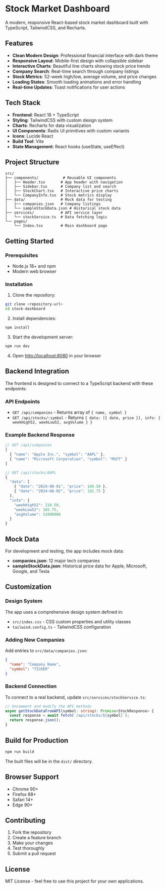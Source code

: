 # Stock Market Dashboard

A modern, responsive React-based stock market dashboard built with TypeScript, TailwindCSS, and Recharts.

## Features

- **Clean Modern Design**: Professional financial interface with dark theme
- **Responsive Layout**: Mobile-first design with collapsible sidebar
- **Interactive Charts**: Beautiful line charts showing stock price trends
- **Company Search**: Real-time search through company listings
- **Stock Metrics**: 52-week high/low, average volume, and price changes
- **Loading States**: Smooth loading animations and error handling
- **Real-time Updates**: Toast notifications for user actions

## Tech Stack

- **Frontend**: React 18 + TypeScript
- **Styling**: TailwindCSS with custom design system
- **Charts**: Recharts for data visualization
- **UI Components**: Radix UI primitives with custom variants
- **Icons**: Lucide React
- **Build Tool**: Vite
- **State Management**: React hooks (useState, useEffect)

## Project Structure

```
src/
├── components/           # Reusable UI components
│   ├── Header.tsx       # App header with navigation
│   ├── Sidebar.tsx      # Company list and search
│   ├── StockChart.tsx   # Interactive price charts
│   └── CompanyInfo.tsx  # Stock metrics display
├── data/                # Mock data for testing
│   ├── companies.json   # Company listings
│   └── sampleStockData.json # Historical stock data
├── services/            # API service layer
│   └── stockService.ts  # Data fetching logic
└── pages/
    └── Index.tsx        # Main dashboard page
```

## Getting Started

### Prerequisites

- Node.js 18+ and npm
- Modern web browser

### Installation

1. Clone the repository:
```bash
git clone <repository-url>
cd stock-dashboard
```

2. Install dependencies:
```bash
npm install
```

3. Start the development server:
```bash
npm run dev
```

4. Open [http://localhost:8080](http://localhost:8080) in your browser

## Backend Integration

The frontend is designed to connect to a TypeScript backend with these endpoints:

### API Endpoints

- `GET /api/companies` - Returns array of `{ name, symbol }`
- `GET /api/stocks/:symbol` - Returns `{ data: [{ date, price }], info: { weekHigh52, weekLow52, avgVolume } }`

### Example Backend Response

```typescript
// GET /api/companies
[
  { "name": "Apple Inc.", "symbol": "AAPL" },
  { "name": "Microsoft Corporation", "symbol": "MSFT" }
]

// GET /api/stocks/AAPL
{
  "data": [
    { "date": "2024-08-01", "price": 189.50 },
    { "date": "2024-08-02", "price": 192.75 }
  ],
  "info": {
    "weekHigh52": 210.50,
    "weekLow52": 165.75,
    "avgVolume": 52800000
  }
}
```

## Mock Data

For development and testing, the app includes mock data:

- **companies.json**: 12 major tech companies
- **sampleStockData.json**: Historical price data for Apple, Microsoft, Google, and Tesla

## Customization

### Design System

The app uses a comprehensive design system defined in:
- `src/index.css` - CSS custom properties and utility classes
- `tailwind.config.ts` - TailwindCSS configuration

### Adding New Companies

Add entries to `src/data/companies.json`:

```json
{
  "name": "Company Name",
  "symbol": "TICKER"
}
```

### Backend Connection

To connect to a real backend, update `src/services/stockService.ts`:

```typescript
// Uncomment and modify the API methods
async getStockDataFromAPI(symbol: string): Promise<StockResponse> {
  const response = await fetch(`/api/stocks/${symbol}`);
  return response.json();
}
```

## Build for Production

```bash
npm run build
```

The built files will be in the `dist/` directory.

## Browser Support

- Chrome 90+
- Firefox 88+
- Safari 14+
- Edge 90+

## Contributing

1. Fork the repository
2. Create a feature branch
3. Make your changes
4. Test thoroughly
5. Submit a pull request

## License

MIT License - feel free to use this project for your own applications.